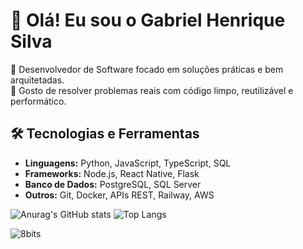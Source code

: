 # 👋 Olá! Eu sou o Gabriel Henrique Silva

🎯 Desenvolvedor de Software focado em soluções práticas e bem arquitetadas.<br>
🧩 Gosto de resolver problemas reais com código limpo, reutilizável e performático.

## 🛠️ Tecnologias e Ferramentas

- **Linguagens:** Python, JavaScript, TypeScript, SQL
- **Frameworks:** Node.js, React Native, Flask 
- **Banco de Dados:** PostgreSQL, SQL Server
- **Outros:** Git, Docker, APIs REST, Railway, AWS

![Anurag's GitHub stats](https://github-readme-stats.vercel.app/api?username=cjdotcom&show_icons=true&theme=transparent)
![Top Langs](https://github-readme-stats.vercel.app/api/top-langs/?username=cjdotcom&layout=compact&theme=transparent&hide_title=true)

![8bits](https://github.com/user-attachments/assets/15f48e28-75f1-42c8-bb8e-573808c03598)
